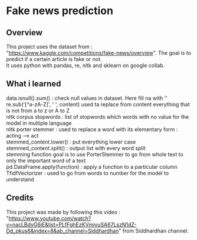 # Fake news prediction

## Overview

This project uses the dataset from : "https://www.kaggle.com/competitions/fake-news/overview". The goal is to predict if a certain article is fake or not.  
It uses python with pandas, re, nltk and sklearn on google collab.  

## What i learned

data.isnull().sum() : check null values in dataset. Here fill na with ''  
re.sub('[^a-zA-Z]', ' ', content) used ta replace from content everything that is not from a to z or A to Z   
nltk corpus stopwords : list of stopwords which words with no value for the model in multiple language  
nltk porter stemmer : used to replace a word with its elementary form : acting --> act  
stemmed_content.lower() : put everything lower case  
stemmed_content.split() : output list with every word split   
stemming function goal is to use PorterStemmer to go from whole text to only the important word of a text  
pd.DataFrame.apply(function) : apply a function to a particular column  
TfidfVectorizer : used to go from words to number for the model to understand  

## Credits

This project was made by following this video : "https://www.youtube.com/watch?v=nacLBdyG6jE&list=PLfFghEzKVmjvuSA67LszN1dZ-Dd_pkus6&index=8&ab_channel=Siddhardhan" from Siddhardhan channel.  
